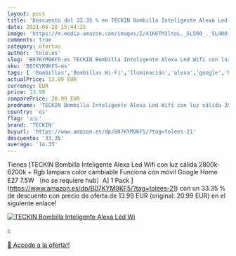 ```yaml
---
layout: post
title: 'Descuento del 33.35 % en TECKIN Bombilla Inteligente Alexa Led Wi'
date: 2021-06-28 15:44:25
image: 'https://m.media-amazon.com/images/I/41K6TM3ltoL._SL500_._SL400_.jpg'
comments: true
category: ofertas
author: 'tole.es'
slug: 'B07KYM9KF5-es TECKIN Bombilla Inteligente Alexa Led Wifi con luz cálida...'
sku: 'B07KYM9KF5-es'
tags: [ 'Bombillas','Bombillas Wi-Fi','Iluminación','alexa','google','home','teckin', ]
actualPrice: 13.99 EUR
currency: EUR
price: 13.99
comparePrice: 20.99 EUR
prodname: 'TECKIN Bombilla Inteligente Alexa Led Wifi con luz cálida 2800k-6200k + Rgb lámpara color cambiable Funciona con móvil  Google Home  E27 7.5W （no se requiere hub）A] 1 Pack '
country: 'es'
flag: '🇪🇸'
brand: 'TECKIN'
buyurl: 'https://www.amazon.es/dp/B07KYM9KF5/?tag=tolees-21'
descuento: '33.35'
average: '14.35'
---
```


Tienes [TECKIN Bombilla Inteligente Alexa Led Wifi con luz cálida 2800k-6200k + Rgb lámpara color cambiable Funciona con móvil  Google Home  E27 7.5W （no se requiere hub）A] 1 Pack ](https://www.amazon.es/dp/B07KYM9KF5/?tag=tolees-21) con un 33.35 % de descuento con precio de oferta de 13.99 EUR (original: 20.99 EUR) en el siguiente enlace!

[![TECKIN Bombilla Inteligente Alexa Led Wi](https://m.media-amazon.com/images/I/41K6TM3ltoL._SL500_._SL400_.jpg)](https://www.amazon.es/dp/B07KYM9KF5/?tag=tolees-21)

ℹ️:


[🛒 Accede a la oferta!!](https://www.amazon.es/dp/B07KYM9KF5/?tag=tolees-21)

